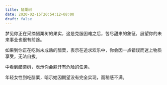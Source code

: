 ```yaml
---
title: 醋栗树
date: 2020-02-15T20:54:12+08:00
draft: false
---
```


梦见你正在采摘醋栗树的果实，这是克服困难之后，苦尽甜来的象征，展望你的未来事业也很有前途。


如果到你正在吃尚未成熟的醋栗，表示在追求欢乐中，你会因一点错误而迷上物质享受，无法自拔。


中看到醋栗树，表示你会躲开有危险的任务。

年轻女性到吃醋栗，暗示她因期望没有完全实现，而稍感不满。

